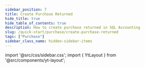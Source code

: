```yaml
---
sidebar_position: 7
title: Create Purchase Returned
hide_title: true
hide_table_of_contents: true
description: How to create purchase returned in SQL Accounting
slug: /quick-start/purchase/create-purchase-returned
tags: ["Purchase"]
sidebar_class_name: hidden-sidebar-items
---
```


import '@src/css/sidebar.css';
import { YtLayout } from '@src/components/yt-layout';

<YtLayout
    videoId="nkUm4MALWUg"
/>

